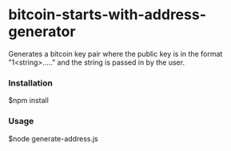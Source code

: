 # bitcoin-starts-with-address-generator
Generates a bitcoin key pair where the public key is in the format "1&lt;string>....." and the string is passed in by the user.


### Installation
$npm install

### Usage
$node generate-address.js <your string>
